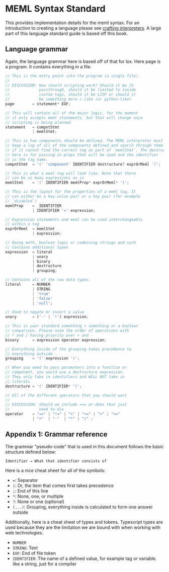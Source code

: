 # MEML Syntax Standard

This provides implementation details for the meml syntax. For an introduction to creating a language please see [crafting interpreters](https://craftinginterpreters.com/). A large part of this language standard guide is based off this book.

## Language grammar

Again, the language grammar here is based off of that for lox. Here page is a program. It contains everything in a file.

```ts
// This is the entry point into the program (a single file).
//
// DISCUSSION: How should scripting work? Should it be JS
//             passthrough, should it be limited to inside
//             custom tags, should it be LISP or should it
//             be something more c-like (or python-like)
page        = statement* EOF;

// This will contain all of the major logic, for the moment
// it only accepts meml statements, but that will change once
// scripting is being planned
statement   = compntStmt
            | memlStmt;

// This is how components should be defined. The MEML interpreter must
// keep a log of all of the components defined and search through them
// if it cannot find the correct tag as part of `memlStmt`. The destructure
// here is for passing in props that will be used and the identifier
// is the tag name.
compntStmt  = '(' 'component' IDENTIFIER destructure? exprOrMeml ')';

// This is what a meml tag will look like. Note that there
// can be as many expressions as is
memlStmt    = '(' IDENTIFIER memlProp* exprOrMeml* ')';

// This is the layout for the properties of a meml tag. It
// can either be a key-value pair or a key pair (for example
// `disabled`)
memlProp    =  IDENTIFIER
            | IDENTIFIER '=' expression;

// Expression statements and meml can be used interchangeably
// within a tag
exprOrMeml  = memlStmt
            | expression;

// Doing math, boolean logic or combining strings and such
// Contains additional types
expression  = literal
            | unary
            | binary
            | destructure
            | grouping;

// Contains all of the raw data types.
literal     = NUMBER
            | STRING
            | 'true'
            | 'false'
            | 'null';

// Used to negate or invert a value
unary       = ('-' | '!') expression;

// This is your standard something + something or a boolean
// comparison. Please note the order of operations with
// * and / having priority over + and -
binary      = expression operator expression;

// Everything inside of the grouping takes precedence to
// everything outside
grouping    = '(' expression ')';

// When you need to pass paramaters into a function or
// component, you would use a destructure expression.
// They only take in identifiers and WILL NOT take in
// literals
destructure = '(' IDENTIFIER* ')';

// All of the different operators that you should want
//
// DISCUSSION: Should we include === or does that just
//             need to die
operator    = "==" | "!=" | "<" | "<=" | ">" | ">="
            | "+"  | "-"  | "*" | "/" ;
```

## Appendix 1: Grammar reference

The grammar "pseudo-code" that is used in this document follows the basic structure defined below:

```
Identifier → What that identifier consists of
```

Here is a nice cheat sheet for all of the symbols:

- `=`: Separator
- `|`: Or, the item that comes first takes precedence
- `;`: End of this line
- `*`: None, one, or multiple
- `?`: None or one (optional)
- `(...)`: Grouping, everything inside is calculated to form one answer outside

Additionally, here is a cheat sheet of types and tokens. Typescript types are used because they are the limitation we are bound with when working with web technologies.

- `NUMBER`
- `STRING`: Text
- `EOF`: End of file token
- `IDENTIFIER`: The name of a defined value, for example tag or variable. like a string, just for a compiler
